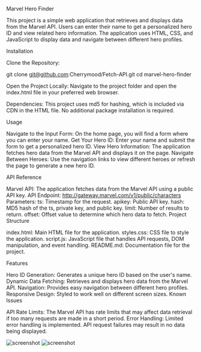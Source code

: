 Marvel Hero Finder

This project is a simple web application that retrieves and displays data from the Marvel API. Users can enter their name to get a personalized hero ID and view related hero information. The application uses HTML, CSS, and JavaScript to display data and navigate between different hero profiles.

Installation

Clone the Repository:

git clone git@github.com:Cherrymood/Fetch-API.git
cd marvel-hero-finder

Open the Project Locally:
Navigate to the project folder and open the index.html file in your preferred web browser.

Dependencies:
This project uses md5 for hashing, which is included via CDN in the HTML file. No additional package installation is required.

Usage

Navigate to the Input Form:
On the home page, you will find a form where you can enter your name.
Get Your Hero ID:
Enter your name and submit the form to get a personalized hero ID.
View Hero Information:
The application fetches hero data from the Marvel API and displays it on the page.
Navigate Between Heroes:
Use the navigation links to view different heroes or refresh the page to generate a new hero ID.

API Reference

Marvel API:
The application fetches data from the Marvel API using a public API key.
API Endpoint: http://gateway.marvel.com/v1/public/characters
Parameters:
ts: Timestamp for the request.
apikey: Public API key.
hash: MD5 hash of the ts, private key, and public key.
limit: Number of results to return.
offset: Offset value to determine which hero data to fetch.
Project Structure

index.html: Main HTML file for the application.
styles.css: CSS file to style the application.
script.js: JavaScript file that handles API requests, DOM manipulation, and event handling.
README.md: Documentation file for the project.


Features

Hero ID Generation: Generates a unique hero ID based on the user's name.
Dynamic Data Fetching: Retrieves and displays hero data from the Marvel API.
Navigation: Provides easy navigation between different hero profiles.
Responsive Design: Styled to work well on different screen sizes.
Known Issues

API Rate Limits: The Marvel API has rate limits that may affect data retrieval if too many requests are made in a short period.
Error Handling: Limited error handling is implemented. API request failures may result in no data being displayed.

![screenshot](./public/images/Marvel.png)
![screenshot](./public/images/Marvel_res.png)
